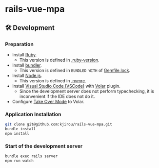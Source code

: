 # rails-vue-mpa

## :hammer_and_wrench: Development

### Preparation

- Install [Ruby](https://www.ruby-lang.org/).
  - This version is defined in [.ruby-version](/.ruby-version).
- Install [bundler](https://rubygems.org/gems/bundler).
  - This version is defined in `BUNDLED WITH` of [Gemfile.lock](/Gemfile.lock).
- Install [Node.js](https://nodejs.org/en/).
  - This version is defined in [.nvmrc](/.nvmrc).
- Install [Visual Studio Code (VSCode)](https://code.visualstudio.com/) with [Volar](https://marketplace.visualstudio.com/items?itemName=Vue.volar) plugin.
  - Since the development server does not perform typechecking, it is inconvenient if the IDE does not do it.
- Configure [Take Over Mode](https://github.com/johnsoncodehk/volar/discussions/471) to Volar.

### Application Installation

```bash
git clone git@github.com:kjirou/rails-vue-mpa.git
bundle install
npm install
```

### Start of the development server

```bash
bundle exec rails server
npm run watch
```
